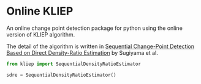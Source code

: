 # Online KLIEP
An online change point detection package for python using the online version of KLIEP algorithm.

The detail of the algorithm is written in [Sequential Change-Point Detection
Based on Direct Density-Ratio Estimation](http://www.ms.k.u-tokyo.ac.jp/2012/CDKLIEP.pdf) by Sugiyama et al.

```python
from kliep import SequentialDensityRatioEstimator 

sdre = SequentialDensityRatioEstimator()
```